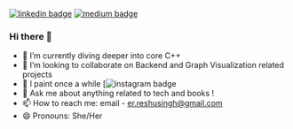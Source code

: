 [![linkedin badge](https://img.shields.io/badge/Reshu_Singh-30302f?style=flat&logo=linkedin)](https://www.linkedin.com/in/reshu-ai)
[![medium badge](https://img.shields.io/badge/Reshu_Singh-30302f?style=flat&logo=medium)](https://medium.com/@reshusingh)

### Hi there 👋

- 🌱 I’m currently diving deeper into core C++
- 👯 I’m looking to collaborate on Backend and Graph Visualization related projects
- 🎨 I paint once a while [![instagram badge](https://www.instagram.com/reshpalette/)
- 💬 Ask me about anything related to tech and books !
- 📫 How to reach me: email - er.reshusingh@gmail.com
- 😄 Pronouns: She/Her


